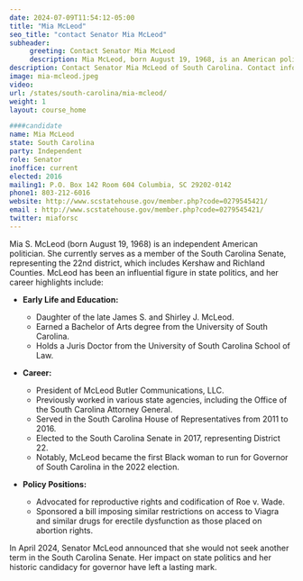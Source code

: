 ```yaml
---
date: 2024-07-09T11:54:12-05:00
title: "Mia McLeod"
seo_title: "contact Senator Mia McLeod"
subheader:
     greeting: Contact Senator Mia McLeod
     description: Mia McLeod, born August 19, 1968, is an American politician affiliated with the Independent party. She has been serving as a member of the South Carolina State Senate, representing District 22, since November 14, 2016.
description: Contact Senator Mia McLeod of South Carolina. Contact information for Mia McLeod includes email address, phone number, and mailing address.
image: mia-mcleod.jpeg
video:
url: /states/south-carolina/mia-mcleod/
weight: 1
layout: course_home

####candidate
name: Mia McLeod
state: South Carolina
party: Independent
role: Senator
inoffice: current
elected: 2016
mailing1: P.O. Box 142 Room 604 Columbia, SC 29202-0142
phone1: 803-212-6016
website: http://www.scstatehouse.gov/member.php?code=0279545421/
email : http://www.scstatehouse.gov/member.php?code=0279545421/
twitter: miaforsc
---
```

Mia S. McLeod (born August 19, 1968) is an independent American politician. She currently serves as a member of the South Carolina Senate, representing the 22nd district, which includes Kershaw and Richland Counties. McLeod has been an influential figure in state politics, and her career highlights include:

- **Early Life and Education:**
  - Daughter of the late James S. and Shirley J. McLeod.
  - Earned a Bachelor of Arts degree from the University of South Carolina.
  - Holds a Juris Doctor from the University of South Carolina School of Law.

- **Career:**
  - President of McLeod Butler Communications, LLC.
  - Previously worked in various state agencies, including the Office of the South Carolina Attorney General.
  - Served in the South Carolina House of Representatives from 2011 to 2016.
  - Elected to the South Carolina Senate in 2017, representing District 22.
  - Notably, McLeod became the first Black woman to run for Governor of South Carolina in the 2022 election.

- **Policy Positions:**
  - Advocated for reproductive rights and codification of Roe v. Wade.
  - Sponsored a bill imposing similar restrictions on access to Viagra and similar drugs for erectile dysfunction as those placed on abortion rights.

In April 2024, Senator McLeod announced that she would not seek another term in the South Carolina Senate. Her impact on state politics and her historic candidacy for governor have left a lasting mark.
